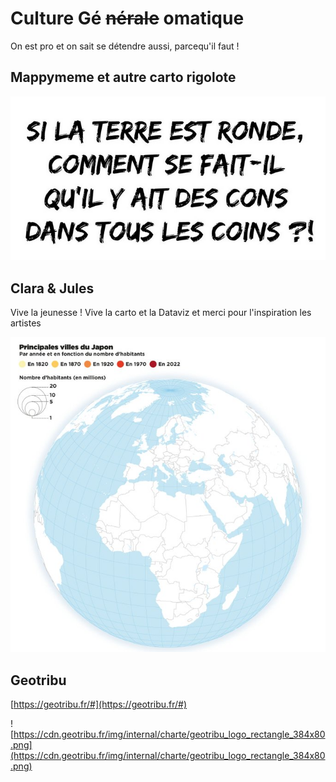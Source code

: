 # Culture Gé ~~nérale~~ omatique

On est pro et on sait se détendre aussi, parcequ'il faut !

## Mappymeme et autre carto rigolote


![la terre est ronde](../assets/mappymeme/terre_ronde_cons.png)

## Clara & Jules

Vive la jeunesse ! Vive la carto et la Dataviz et merci pour l'inspiration les artistes

![carte du japon](../assets/carto_rigolo/jules_grandin_japon.jpg)

## Geotribu

[https://geotribu.fr/#](https://geotribu.fr/#)

![https://cdn.geotribu.fr/img/internal/charte/geotribu_logo_rectangle_384x80.png](https://cdn.geotribu.fr/img/internal/charte/geotribu_logo_rectangle_384x80.png)